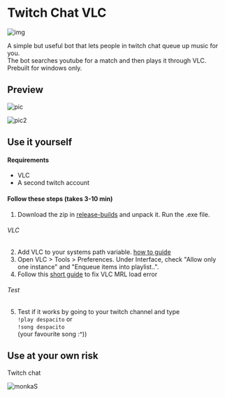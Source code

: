 # Twitch Chat VLC

![img](https://raw.githubusercontent.com/MonsterMannen/TwitchChatVLCMusicBot/master/icon.ico)

A simple but useful bot that lets people in twitch chat queue up music for you.  
The bot searches youtube for a match and then plays it through VLC.  
Prebuilt for windows only.

## Preview

![pic](https://i.imgur.com/jKOKXuB.gif)

![pic2](https://i.imgur.com/ImYT3Rw.png)

## Use it yourself

#### Requirements

* VLC
* A second twitch account

#### Follow these steps (takes 3-10 min)


1. Download the zip in [release-builds](https://github.com/MonsterMannen/TwitchChatVLCMusicBot/tree/master/release-builds) and unpack it. Run the .exe file.  


###### VLC

2. Add VLC to your systems path variable. [how to guide](https://www.architectryan.com/2018/03/17/add-to-the-path-on-windows-10/)
3. Open VLC > Tools > Preferences. Under Interface, check "Allow only one instance" and "Enqueue items into playlist..".
4. Follow this [short guide](https://www.latecnosfera.com/2016/10/vlc-unable-to-open-mrl.html) to fix VLC MRL load error


###### Test
5. Test if it works by going to your twitch channel and type  
`!play despacito` or  
`!song despacito`  
(your favourite song :^))

## Use at your own risk

Twitch chat

![monkaS](https://img.fireden.net/v/image/1515/48/1515481692689.png)
